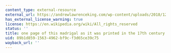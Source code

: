 ```yaml
---
content_type: external-resource
external_url: https://andrewlawrenceking.com/wp-content/uploads/2018/12/lamento-della-ninfa.png
has_external_license_warning: true
license: https://en.wikipedia.org/wiki/All_rights_reserved
status: ''
title: one page of this madrigal as it was printed in the 17th century
uid: 89b1d859-1563-4962-bf9c-f3d65ce39c75
wayback_url: ''
---
```

